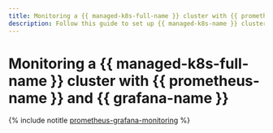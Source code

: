 ```yaml
---
title: Monitoring a {{ managed-k8s-full-name }} cluster with {{ prometheus-name }} and {{ grafana-name }}
description: Follow this guide to set up {{ managed-k8s-name }} cluster monitoring with {{ prometheus-name }} and {{ grafana-name }}.
---
```


# Monitoring a {{ managed-k8s-full-name }} cluster with {{ prometheus-name }} and {{ grafana-name }}

{% include notitle [prometheus-grafana-monitoring](../../_tutorials/k8s/prometheus-grafana-monitoring.md) %}